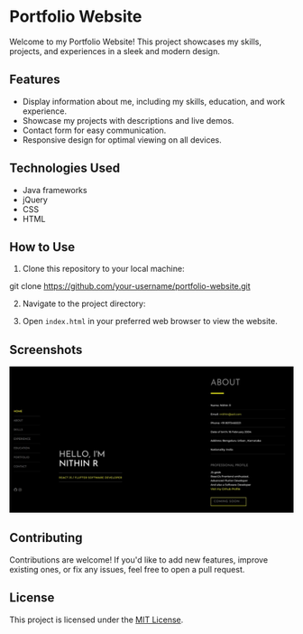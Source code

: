 # Portfolio Website

Welcome to my Portfolio Website! This project showcases my skills, projects, and experiences in a sleek and modern design.

## Features

- Display information about me, including my skills, education, and work experience.
- Showcase my projects with descriptions and live demos.
- Contact form for easy communication.
- Responsive design for optimal viewing on all devices.

## Technologies Used

- Java frameworks
- jQuery
- CSS
- HTML

## How to Use

1. Clone this repository to your local machine:

git clone https://github.com/your-username/portfolio-website.git

2. Navigate to the project directory:


3. Open `index.html` in your preferred web browser to view the website.

## Screenshots

![Screenshot 1](https://github.com/Nithingowda16/UPDATES/blob/main/PORTFOLIO%202.jpg)


## Contributing

Contributions are welcome! If you'd like to add new features, improve existing ones, or fix any issues, feel free to open a pull request.

## License

This project is licensed under the [MIT License](LICENSE).
